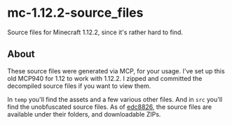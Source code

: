 # mc-1.12.2-source_files
Source files for Minecraft 1.12.2, since it's rather hard to find.

## About
These source files were generated via MCP, for your usage. I've set up this old MCP940 for 1.12 to work with 1.12.2. I zipped and committed the decompiled source files if you want to view them.

In `temp` you'll find the assets and a few various other files. And in `src` you'll find the unobfuscated source files. As of [edc8826](https://github.com/TheGrimSilence/mc-1.12.2-source_files/commit/edc8826a7c2c854ba3d52203523a937654bad2fa), the source files are available under their folders, and downloadable ZIPs.
